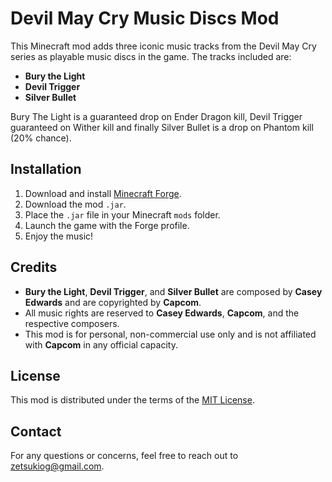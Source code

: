 # Devil May Cry Music Discs Mod

This Minecraft mod adds three iconic music tracks from the Devil May Cry series as playable music discs in the game. The tracks included are:

- **Bury the Light**
- **Devil Trigger**
- **Silver Bullet**

Bury The Light is a guaranteed drop on Ender Dragon kill, Devil Trigger guaranteed on Wither kill and finally Silver Bullet is a drop on Phantom kill (20% chance).

## Installation

1. Download and install [Minecraft Forge](https://files.minecraftforge.net/).
2. Download the mod `.jar`.
3. Place the `.jar` file in your Minecraft `mods` folder.
4. Launch the game with the Forge profile.
5. Enjoy the music!

## Credits

- **Bury the Light**, **Devil Trigger**, and **Silver Bullet** are composed by **Casey Edwards** and are copyrighted by **Capcom**.
- All music rights are reserved to **Casey Edwards**, **Capcom**, and the respective composers.
- This mod is for personal, non-commercial use only and is not affiliated with **Capcom** in any official capacity.


## License

This mod is distributed under the terms of the [MIT License](https://opensource.org/licenses/MIT).

## Contact

For any questions or concerns, feel free to reach out to zetsukiog@gmail.com.
